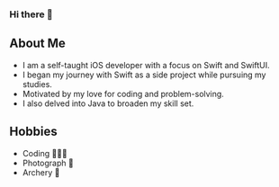 ### Hi there 👋

## About Me
- I am a self-taught iOS developer with a focus on Swift and SwiftUI. 
- I began my journey with Swift as a side project while pursuing my studies.
- Motivated by my love for coding and problem-solving.
- I also delved into Java to broaden my skill set.

## Hobbies
- Coding 👨🏻‍💻
- Photograph 📸
- Archery 🏹


<!--
**ElvisWong213/ElvisWong213** is a ✨ _special_ ✨ repository because its `README.md` (this file) appears on your GitHub profile.

Here are some ideas to get you started:

- 🔭 I’m currently working on ...
- 🌱 I’m currently learning ...
- 👯 I’m looking to collaborate on ...
- 🤔 I’m looking for help with ...
- 💬 Ask me about ...
- 📫 How to reach me: ...
- 😄 Pronouns: ...
- ⚡ Fun fact: ...
-->
